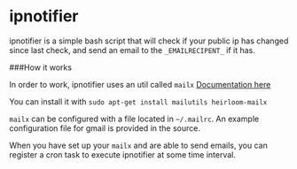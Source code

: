 ipnotifier
==========

ipnotifier is a simple bash script that will check if your public ip has changed since last check, and send an email to the `_EMAILRECIPENT_` if it has.

###How it works

In order to work, ipnotifier uses an util called `mailx` [Documentation here](http://heirloom.sourceforge.net/mailx.html)

You can install it with `sudo apt-get install mailutils heirloom-mailx`

`mailx` can be configured with a file located in `~/.mailrc`. An example configuration file for gmail is provided in the source.

When you have set up your `mailx` and are able to send emails, you can register a cron task to execute ipnotifier at some time interval. 
